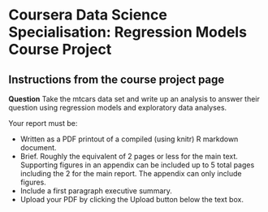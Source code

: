 # Coursera Data Science Specialisation: Regression Models Course Project

## Instructions from the course project page
**Question**
Take the mtcars data set and write up an analysis to answer their question using regression models and exploratory data analyses.

Your report must be:
- Written as a PDF printout of a compiled (using knitr) R markdown document.
- Brief. Roughly the equivalent of 2 pages or less for the main text. Supporting figures in an appendix can be included up to 5 total pages including the 2 for the main report. The appendix can only include figures.
- Include a first paragraph executive summary.
- Upload your PDF by clicking the Upload button below the text box.
